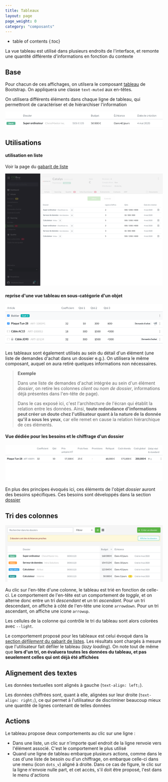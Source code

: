```yaml
---
title: Tableaux
layout: page
page_weight: 0
category: "composants"
---
```

* table of contents
{:toc}

La vue tableau est utilisé dans plusieurs endroits de l'interface, et remonte une quantité différente d'informations en fonction du contexte

## Base ##

Pour chacun de ces affichages, on utilsera le composant [tableau](https://getbootstrap.com/docs/4.5/content/tables/) de Bootstrap. On appliquera une classe `text-muted` aux en-têtes.

On utilisera différents éléments dans chaque ligne de tableau, qui permettront de caractériser et de hiérarchiser l'information

![modale-contexte](assets/images/comp.tableaux-1.png)

## Utilisations ##

#### utilisation en liste ####

Voir la page du [gabarit de liste](gabarits.listes.html#vue-tableau)

![modale-contexte](assets/images/comp.tableaux-2.png)

#### reprise d'une vue tableau en sous-catégorie d'un objet ####

![modale-contexte](assets/images/comp.tableaux-3.png)

Les tableaux sont également utilisés au sein du détail d'un élément (une liste de demandes d'achat dans un dossier e.g.). On utilisera le même composant, auquel on aura retiré quelques informations non nécessaires.

> **Exemple**
> 
> Dans une liste de demandes d'achat intégrée au sein d'un élément *dossier*, on retire les colonnes *client* ou *nom de dossier*, informations déjà présentes dans l'en-tête de page). 
>
> Dans le cas exposé ici, c'est l'architecture de l'écran qui établit la relation entre les données. Ainsi, **toute redondance d'informations peut créer un doute chez l'utilisateur quant à la nature de la donnée qu'il a sous les yeux**, car elle remet en cause la relation hiérarchique de ces éléments.

#### Vue dédiée pour les besoins et le chiffrage d'un dossier ####

![modale-contexte](assets/images/comp.tableaux-4.png)

En plus des principes évoqués ici, ces éléments de l'objet *dossier* auront des besoins spécifiques. Ces besoins sont développés dans la section [dossier](ui.dossier.html)

## Tri des colonnes ##

![modale-contexte](assets/images/comp.tableaux-5.png)

Au clic sur l'en-tête d'une colonne, le tableau est trié en fonction de celle-ci. Le comportement de l'en-tête est un comportement de *toggle*, et on alterne donc entre un tri *descendant* et un tri *ascendant*. Pour un tri descendant, on affiche à côté de l'en-tête une icone `arrowdown`. Pour un tri ascendant, on affiche une icone `arrowup`.

Les cellules de la colonne qui contrôle le tri du tableau sont alors colorées avec `--light`.

Le comportement proposé pour les tableaux est celui évoqué dans la [section *défilement* du gabarit de listes](gabarits.listes.html#défilement). Les résultats sont chargés à mesure que l'utilisateur fait défiler le tableau (*lazy loading*). On note tout de même que **lors d'un tri, on évaluera toutes les données du tableau, et pas seuelement celles qui ont déjà été affichées**

## Alignement des textes ##
Les données textuelles sont alignés à gauche (`text-align: left;`). 

Les données chiffrées sont, quant à elle, alignées sur leur droite (`text-align: right;`), ce qui permet à l'utilisateur de discriminer beaucoup mieux une quantité de lignes contenant de telles données

## Actions ##
Le tableau propose deux comportements au clic sur une ligne :
- Dans une liste, un clic sur n'importe quel endroit de la ligne renvoie vers l'élément associé. C'est le comportement le plus utilisé
- Quand une ligne de tableau embarque plusieurs actions, comme dans le cas d'une liste de besoin ou d'un chiffrage, on embarque celle-ci dans une menu (icon `dots_v`) aligné à droite. Dans ce cas de figure, le clic sur la ligne n'envoie nulle part, et cet accès, s'il doit être proposé, l'est dans le menu d'actions


